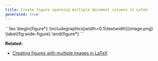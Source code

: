 ```yaml
---
title: Create figure spanning multiple document columns in LaTeX
generated: true
---
```


<div markdown="1" class="ans">
```tex
\begin{figure*}
    \includegraphics[width=0.5\textwidth]{image.png}
    \label{fig:wide-figure}
\end{figure*}
```
</div>

**Related:**
- [Creating figures with multiple images in LaTeX](/en-US/latex/creating-figures-with-multiple-images)
